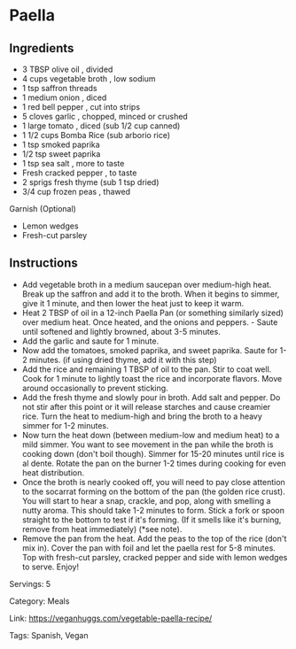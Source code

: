 # Paella

## Ingredients
- 3 TBSP olive oil , divided
- 4 cups vegetable broth , low sodium
- 1 tsp saffron threads
- 1 medium onion , diced
- 1 red bell pepper , cut into strips
- 5 cloves garlic , chopped, minced or crushed
- 1 large tomato , diced (sub 1/2 cup canned)
- 1 1/2 cups Bomba Rice (sub arborio rice)
- 1 tsp smoked paprika
- 1/2 tsp sweet paprika
- 1 tsp sea salt , more to taste
- Fresh cracked pepper , to taste
- 2 sprigs fresh thyme (sub 1 tsp dried)
- 3/4 cup frozen peas , thawed

Garnish (Optional)
- Lemon wedges
- Fresh-cut parsley

## Instructions
- Add vegetable broth in a medium saucepan over medium-high heat. Break up the saffron and add it to the broth. When it begins to simmer, give it 1 minute, and then lower the heat just to keep it warm.
- Heat 2 TBSP of oil in a 12-inch Paella Pan (or something similarly sized) over medium heat. Once heated, and the onions and peppers. - Saute until softened and lightly browned, about 3-5 minutes.
- Add the garlic and saute for 1 minute.
- Now add the tomatoes, smoked paprika, and sweet paprika. Saute for 1-2 minutes. (if using dried thyme, add it with this step)
- Add the rice and remaining 1 TBSP of oil to the pan. Stir to coat well. Cook for 1 minute to lightly toast the rice and incorporate flavors. Move around occasionally to prevent sticking.
- Add the fresh thyme and slowly pour in broth. Add salt and pepper. Do not stir after this point or it will release starches and cause creamier rice. Turn the heat to medium-high and bring the broth to a heavy simmer for 1-2 minutes.
- Now turn the heat down (between medium-low and medium heat) to a mild simmer. You want to see movement in the pan while the broth is cooking down (don't boil though). Simmer for 15-20 minutes until rice is al dente. Rotate the pan on the burner 1-2 times during cooking for even heat distribution.
- Once the broth is nearly cooked off, you will need to pay close attention to the socarrat forming on the bottom of the pan (the golden rice crust). You will start to hear a snap, crackle, and pop, along with smelling a nutty aroma. This should take 1-2 minutes to form. Stick a fork or spoon straight to the bottom to test if it's forming. (If it smells like it's burning, remove from heat immediately) (*see note).
- Remove the pan from the heat. Add the peas to the top of the rice (don't mix in). Cover the pan with foil and let the paella rest for 5-8 minutes. Top with fresh-cut parsley, cracked pepper and side with lemon wedges to serve. Enjoy!

Servings: 5

Category: Meals

Link: https://veganhuggs.com/vegetable-paella-recipe/

Tags: Spanish, Vegan
